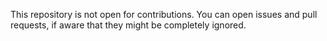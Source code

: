 This repository is not open for contributions. You can open issues and pull requests, if aware that they might be completely ignored.
